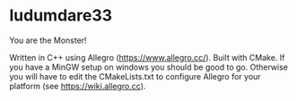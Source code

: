 # ludumdare33
You are the Monster!

Written in C++ using Allegro (https://www.allegro.cc/).
Built with CMake. If you have a MinGW setup on windows you should be good to go. 
Otherwise you will have to edit the CMakeLists.txt to configure Allegro for your platform (see https://wiki.allegro.cc).
